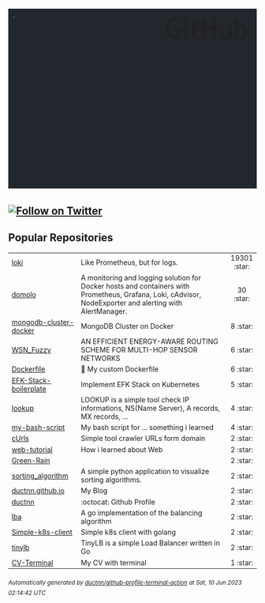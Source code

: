 ![gifOS](os.gif)

[![Follow on Twitter](https://shields.io/twitter/follow/ductn4?label=Follow)](https://twitter.com/ductn4) 
---

## Popular Repositories
<table>
<tr><td><a href="https://github.com/grafana/loki">loki</a></td><td>Like Prometheus, but for logs.</td><td align="center" width="12%">19301 :star:</td></tr>
<tr><td><a href="https://github.com/ductnn/domolo">domolo</a></td><td>A monitoring and logging solution for Docker hosts and containers with Prometheus, Grafana, Loki, cAdvisor, NodeExporter and alerting with AlertManager.</td><td align="center" width="12%">30 :star:</td></tr>
<tr><td><a href="https://github.com/ductnn/mongodb-cluster-docker">mongodb-cluster-docker</a></td><td>MongoDB Cluster on Docker</td><td align="center" width="12%">8 :star:</td></tr>
<tr><td><a href="https://github.com/ductnn/WSN_Fuzzy">WSN_Fuzzy</a></td><td>AN EFFICIENT ENERGY-AWARE ROUTING SCHEME FOR MULTI-HOP SENSOR NETWORKS</td><td align="center" width="12%">6 :star:</td></tr>
<tr><td><a href="https://github.com/ductnn/Dockerfile">Dockerfile</a></td><td>🐳  My custom Dockerfile</td><td align="center" width="12%">6 :star:</td></tr>
<tr><td><a href="https://github.com/ductnn/EFK-Stack-boilerplate">EFK-Stack-boilerplate</a></td><td>Implement EFK Stack on Kubernetes</td><td align="center" width="12%">5 :star:</td></tr>
<tr><td><a href="https://github.com/ductnn/lookup">lookup</a></td><td>LOOKUP is a simple tool check IP informations, NS(Name Server), A records, MX records, ...</td><td align="center" width="12%">4 :star:</td></tr>
<tr><td><a href="https://github.com/ductnn/my-bash-script">my-bash-script</a></td><td>My bash script for ... something i learned</td><td align="center" width="12%">4 :star:</td></tr>
<tr><td><a href="https://github.com/ductnn/cUrls">cUrls</a></td><td>Simple tool crawler URLs form domain</td><td align="center" width="12%">2 :star:</td></tr>
<tr><td><a href="https://github.com/ductnn/web-tutorial">web-tutorial</a></td><td>How i learned about Web</td><td align="center" width="12%">2 :star:</td></tr>
<tr><td><a href="https://github.com/ductnn/Green-Rain">Green-Rain</a></td><td></td><td align="center" width="12%">2 :star:</td></tr>
<tr><td><a href="https://github.com/ductnn/sorting_algorithm">sorting_algorithm</a></td><td>A simple python application to visualize sorting algorithms.</td><td align="center" width="12%">2 :star:</td></tr>
<tr><td><a href="https://github.com/ductnn/ductnn.github.io">ductnn.github.io</a></td><td>My Blog</td><td align="center" width="12%">2 :star:</td></tr>
<tr><td><a href="https://github.com/ductnn/ductnn">ductnn</a></td><td>:octocat: Github Profile</td><td align="center" width="12%">2 :star:</td></tr>
<tr><td><a href="https://github.com/ductnn/lba">lba</a></td><td>A go implementation of the balancing algorithm</td><td align="center" width="12%">2 :star:</td></tr>
<tr><td><a href="https://github.com/ductnn/Simple-k8s-client">Simple-k8s-client</a></td><td>Simple k8s client with golang</td><td align="center" width="12%">2 :star:</td></tr>
<tr><td><a href="https://github.com/ductnn/tinylb">tinylb</a></td><td>TinyLB is a simple Load Balancer written in Go</td><td align="center" width="12%">2 :star:</td></tr>
<tr><td><a href="https://github.com/ductnn/CV-Terminal">CV-Terminal</a></td><td>My CV with terminal</td><td align="center" width="12%">1 :star:</td></tr>
</table>



<sub><i>Automatically generated by [ductnn/github-profile-terminal-action](https://github.com/ductnn/github-profile-terminal-action) at Sat, 10 Jun 2023 02:14:42 UTC</i></sub>

